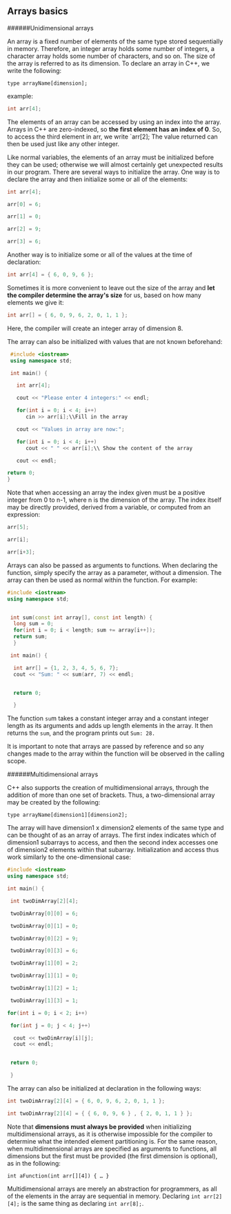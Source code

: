 ## Arrays basics

######Unidimensional arrays

An array is a fixed number of elements of the same type stored sequentially in memory.
Therefore, an integer array holds some number of integers, a character array holds some
number of characters, and so on. The size of the array is referred to as its dimension. To
declare an array in C++, we write the following:
```
type arrayName[dimension];
```
example:
```cpp
int arr[4];
```

The elements of an array can be accessed by using an index into the array. Arrays in C++ are
zero-indexed, so **the first element has an index of 0**. So, to access the third element in arr, we
write `arr[2]; The value returned can then be used just like any other integer.

Like normal variables, the elements of an array must be initialized before they can be used;
otherwise we will almost certainly get unexpected results in our program. There are several
ways to initialize the array. One way is to declare the array and then initialize some or all of
the elements:
```cpp
int arr[4];

arr[0] = 6;

arr[1] = 0;

arr[2] = 9;

arr[3] = 6;
```
Another way is to initialize some or all of the values at the time of declaration:
```cpp
int arr[4] = { 6, 0, 9, 6 };
```

Sometimes it is more convenient to leave out the size of the array and **let the compiler
determine the array's size** for us, based on how many elements we give it:
```cpp
int arr[] = { 6, 0, 9, 6, 2, 0, 1, 1 };
```

Here, the compiler will create an integer array of dimension 8.

The array can also be initialized with values that are not known beforehand:

```cpp
 #include <iostream>
 using namespace std;

 int main() {

   int arr[4];

   cout << "Please enter 4 integers:" << endl;

   for(int i = 0; i < 4; i++)
      cin >> arr[i];\\Fill in the array

   cout << "Values in array are now:";

   for(int i = 0; i < 4; i++)
      cout << " " << arr[i];\\ Show the content of the array

   cout << endl;

return 0;
}
```
Note that when accessing an array the index given must be a positive integer from 0 to n-1,
where n is the dimension of the array. The index itself may be directly provided, derived from a
variable, or computed from an expression:
```cpp
arr[5];

arr[i];

arr[i+3];
```

Arrays can also be passed as arguments to functions. When declaring the function, simply
specify the array as a parameter, without a dimension. The array can then be used as normal
within the function. For example:
```cpp
#include <iostream>
using namespace std;


 int sum(const int array[], const int length) {
  long sum = 0;
  for(int i = 0; i < length; sum += array[i++]);
  return sum;
  }

 int main() {

  int arr[] = {1, 2, 3, 4, 5, 6, 7};
  cout << "Sum: " << sum(arr, 7) << endl;


  return 0;

  }
```

The function `su`m takes a constant integer array and a constant integer length as its arguments
and adds up length elements in the array. It then returns the `sum`, and the program prints out
`Sum: 28. `

It is important to note that arrays are passed by reference and so any changes made to the
array within the function will be observed in the calling scope.

######Multidimensional arrays

C++ also supports the creation of multidimensional arrays, through the addition of more than
one set of brackets. Thus, a two-dimensional array may be created by the following:
```
type arrayName[dimension1][dimension2];
```

The array will have dimension1 x dimension2 elements of the same type and can be thought of
as an array of arrays. The first index indicates which of dimension1 subarrays to access, and
then the second index accesses one of dimension2 elements within that subarray. Initialization
and access thus work similarly to the one-dimensional case:

```cpp
#include <iostream>
using namespace std;

int main() {

 int twoDimArray[2][4];

 twoDimArray[0][0] = 6;

 twoDimArray[0][1] = 0;

 twoDimArray[0][2] = 9;

 twoDimArray[0][3] = 6;

 twoDimArray[1][0] = 2;

 twoDimArray[1][1] = 0;

 twoDimArray[1][2] = 1;

 twoDimArray[1][3] = 1;

for(int i = 0; i < 2; i++)

 for(int j = 0; j < 4; j++)

  cout << twoDimArray[i][j];
  cout << endl;


 return 0;

 }

```


The array can also be initialized at declaration in the following ways:
```cpp
int twoDimArray[2][4] = { 6, 0, 9, 6, 2, 0, 1, 1 };

int twoDimArray[2][4] = { { 6, 0, 9, 6 } , { 2, 0, 1, 1 } };
```

Note that **dimensions must always be provided** when initializing multidimensional arrays, as it
is otherwise impossible for the compiler to determine what the intended element partitioning
is. For the same reason, when multidimensional arrays are specified as arguments to
functions, all dimensions but the first must be provided (the first dimension is optional), as in
the following:
```
int aFunction(int arr[][4]) { … }
```

Multidimensional arrays are merely an abstraction for programmers, as all of the elements in
the array are sequential in memory. Declaring `int arr[2][4];` is the same thing as declaring
`int arr[8];`.

